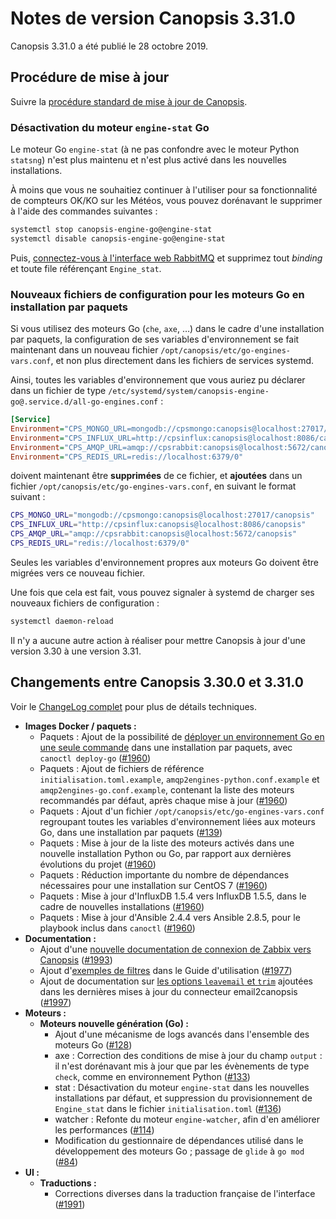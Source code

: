 # Notes de version Canopsis 3.31.0

Canopsis 3.31.0 a été publié le 28 octobre 2019.

## Procédure de mise à jour

Suivre la [procédure standard de mise à jour de Canopsis](../guide-administration/mise-a-jour/index.md).

### Désactivation du moteur `engine-stat` Go

Le moteur Go `engine-stat` (à ne pas confondre avec le moteur Python `statsng`) n'est plus maintenu et n'est plus activé dans les nouvelles installations.

À moins que vous ne souhaitiez continuer à l'utiliser pour sa fonctionnalité de compteurs OK/KO sur les Météos, vous pouvez dorénavant le supprimer à l'aide des commandes suivantes :

```sh
systemctl stop canopsis-engine-go@engine-stat
systemctl disable canopsis-engine-go@engine-stat
```

Puis, [connectez-vous à l'interface web RabbitMQ](../guide-administration/installation/premiere-connexion.md#interface-web-rabbitmq) et supprimez tout *binding* et toute file référençant `Engine_stat`.

### Nouveaux fichiers de configuration pour les moteurs Go en installation par paquets

Si vous utilisez des moteurs Go (`che`, `axe`, …) dans le cadre d'une installation par paquets, la configuration de ses variables d'environnement se fait maintenant dans un nouveau fichier `/opt/canopsis/etc/go-engines-vars.conf`, et non plus directement dans les fichiers de services systemd.

Ainsi, toutes les variables d'environnement que vous auriez pu déclarer dans un fichier de type `/etc/systemd/system/canopsis-engine-go@.service.d/all-go-engines.conf` :

```ini
[Service]
Environment="CPS_MONGO_URL=mongodb://cpsmongo:canopsis@localhost:27017/canopsis"
Environment="CPS_INFLUX_URL=http://cpsinflux:canopsis@localhost:8086/canopsis"
Environment="CPS_AMQP_URL=amqp://cpsrabbit:canopsis@localhost:5672/canopsis"
Environment="CPS_REDIS_URL=redis://localhost:6379/0"
```

doivent maintenant être **supprimées** de ce fichier, et **ajoutées** dans un fichier `/opt/canopsis/etc/go-engines-vars.conf`, en suivant le format suivant :

```sh
CPS_MONGO_URL="mongodb://cpsmongo:canopsis@localhost:27017/canopsis"
CPS_INFLUX_URL="http://cpsinflux:canopsis@localhost:8086/canopsis"
CPS_AMQP_URL="amqp://cpsrabbit:canopsis@localhost:5672/canopsis"
CPS_REDIS_URL="redis://localhost:6379/0"
```

Seules les variables d'environnement propres aux moteurs Go doivent être migrées vers ce nouveau fichier.

Une fois que cela est fait, vous pouvez signaler à systemd de charger ses nouveaux fichiers de configuration :
```sh
systemctl daemon-reload
```

Il n'y a aucune autre action à réaliser pour mettre Canopsis à jour d'une version 3.30 à une version 3.31.

## Changements entre Canopsis 3.30.0 et 3.31.0

Voir le [ChangeLog complet](https://git.canopsis.net/canopsis/canopsis/blob/develop/CHANGELOG.md) pour plus de détails techniques.

*  **Images Docker / paquets :**
    *  Paquets : Ajout de la possibilité de [déployer un environnement Go en une seule commande](../guide-administration/installation/installation-paquets.md) dans une installation par paquets, avec `canoctl deploy-go` ([#1960](https://git.canopsis.net/canopsis/canopsis/issues/1960))
    *  Paquets : Ajout de fichiers de référence `initialisation.toml.example`, `amqp2engines-python.conf.example` et `amqp2engines-go.conf.example`, contenant la liste des moteurs recommandés par défaut, après chaque mise à jour ([#1960](https://git.canopsis.net/canopsis/canopsis/issues/1960))
    *  Paquets : Ajout d'un fichier `/opt/canopsis/etc/go-engines-vars.conf` regroupant toutes les variables d'environnement liées aux moteurs Go, dans une installation par paquets ([#139](https://git.canopsis.net/canopsis/go-engines/issues/139))
    *  Paquets : Mise à jour de la liste des moteurs activés dans une nouvelle installation Python ou Go, par rapport aux dernières évolutions du projet ([#1960](https://git.canopsis.net/canopsis/canopsis/issues/1960))
    *  Paquets : Réduction importante du nombre de dépendances nécessaires pour une installation sur CentOS 7 ([#1960](https://git.canopsis.net/canopsis/canopsis/issues/1960))
    *  Paquets : Mise à jour d'InfluxDB 1.5.4 vers InfluxDB 1.5.5, dans le cadre de nouvelles installations ([#1960](https://git.canopsis.net/canopsis/canopsis/issues/1960))
    *  Paquets : Mise à jour d'Ansible 2.4.4 vers Ansible 2.8.5, pour le playbook inclus dans `canoctl` ([#1960](https://git.canopsis.net/canopsis/canopsis/issues/1960))
*  **Documentation :**
    *  Ajout d'une [nouvelle documentation de connexion de Zabbix vers Canopsis](../interconnexions/Supervision/Zabbix.md) ([#1993](https://git.canopsis.net/canopsis/canopsis/issues/1993))
    *  Ajout d'[exemples de filtres](../guide-utilisation/interface/filtres/index.md) dans le Guide d'utilisation ([#1977](https://git.canopsis.net/canopsis/canopsis/issues/1977))
    *  Ajout de documentation sur [les options `leavemail` et `trim`](../interconnexions/Transport/Mail.md) ajoutées dans les dernières mises à jour du connecteur email2canopsis ([#1997](https://git.canopsis.net/canopsis/canopsis/issues/1997))
*  **Moteurs :**
    *  **Moteurs nouvelle génération (Go) :**
        *  Ajout d'une mécanisme de logs avancés dans l'ensemble des moteurs Go ([#128](https://git.canopsis.net/canopsis/go-engines/issues/128))
        *  axe : Correction des conditions de mise à jour du champ `output` : il n'est dorénavant mis à jour que par les évènements de type `check`, comme en environnement Python ([#133](https://git.canopsis.net/canopsis/go-engines/issues/133))
        *  stat : Désactivation du moteur `engine-stat` dans les nouvelles installations par défaut, et suppression du provisionnement de `Engine_stat` dans le fichier `initialisation.toml` ([#136](https://git.canopsis.net/canopsis/go-engines/issues/136))
        *  watcher : Refonte du moteur `engine-watcher`, afin d'en améliorer les performances ([#114](https://git.canopsis.net/canopsis/go-engines/issues/114))
        *  Modification du gestionnaire de dépendances utilisé dans le développement des moteurs Go ; passage de `glide` à `go mod` ([#84](https://git.canopsis.net/canopsis/go-engines/issues/84))
*  **UI :**
    *  **Traductions :**
        *  Corrections diverses dans la traduction française de l'interface ([#1991](https://git.canopsis.net/canopsis/canopsis/issues/1991))
